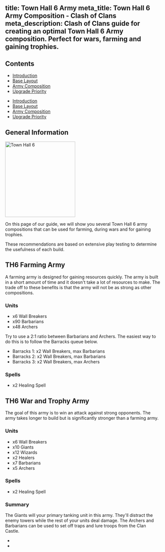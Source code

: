 title: Town Hall 6 Army
meta_title: Town Hall 6 Army Composition - Clash of Clans
meta_description: Clash of Clans guide for creating an optimal Town Hall 6 Army composition. Perfect for wars, farming and gaining trophies.
---
<h2 class="page-header">Contents</h2>

<ul class="nav nav-pills hidden-xs"><li role="presentation"><a href="/clash-of-clans/town-hall-6-guide/">Introduction</a></li><li role="presentation"><a href="/clash-of-clans/town-hall-6-base/">Base Layout</a></li><li role="presentation" class="active"><a href="/clash-of-clans/town-hall-6-army/">Army Composition</a></li><li role="presentation"><a href="/clash-of-clans/town-hall-6-upgrade-priority/">Upgrade Priority</a></li></ul>

<ul class="nav nav-pills nav-stacked visible-xs-block"><li role="presentation"><a href="/clash-of-clans/town-hall-6-guide/">Introduction</a></li><li role="presentation"><a href="/clash-of-clans/town-hall-6-base/">Base Layout</a></li><li role="presentation" class="active"><a href="/clash-of-clans/town-hall-6-army/">Army Composition</a></li><li role="presentation"><a href="/clash-of-clans/town-hall-6-upgrade-priority/">Upgrade Priority</a></li></ul>

<h2 class="page-header">General Information</h2>

<img src="http://game-brain.com/images/clash-of-clans/town-hall-6-guide/Town-Hall-6.png" alt="Town Hall 6" title="Town Hall 6" width="226" height="244" class="alignleft" />

<p>On this page of our guide, we will show you several Town Hall 6 army compositions that can be used for farming, during wars and for gaining trophies.</p>

<p>These recommendations are based on extensive play testing to determine the usefulness of each build.</p>

<div style="clear:both"></div>

<h2 class="page-header">TH6 Farming Army</h2>

<p>A farming army is designed for gaining resources quickly. The army is built in a short amount of time and it doesn't take a lot of resources to make. The trade off to these benefits is that the army will not be as strong as other compositions.</p>

<h3>Units</h3>

- x6 Wall Breakers
- x90 Barbarians
- x48 Archers

<p>Try to use a 2:1 ratio between Barbarians and Archers. The easiest way to do this is to follow the Barracks queue below.</p>

- Barracks 1: x2 Wall Breakers, max Barbarians
- Barracks 2: x2 Wall Breakers, max Barbarians
- Barracks 3: x2 Wall Breakers, max Archers

<h3>Spells</h3>

- x2 Healing Spell

<h2 class="page-header">TH6 War and Trophy Army</h2>

<p>The goal of this army is to win an attack against strong opponents. The army takes longer to build but is significantly stronger than a farming army.</p>

<h3>Units</h3>

- x6 Wall Breakers
- x10 Giants
- x12 Wizards
- x2 Healers
- x7 Barbarians
- x5 Archers

<h3>Spells</h3>

- x2 Healing Spell


<h3>Summary</h3>

<p>The Giants will your primary tanking unit in this army. They'll distract the enemy towers while the rest of your units deal damage. The Archers and Barbarians can be used to set off traps and lure troops from the Clan Castle.</p>

<nav><ul class="pager"><li class="previous"><a href="/clash-of-clans/town-hall-6-base/"><span class="glyphicon glyphicon-chevron-left" aria-hidden="true"></span></a></li><li class="next"><a href="/clash-of-clans/town-hall-6-upgrade-priority/"><span class="glyphicon glyphicon-chevron-right" aria-hidden="true"></span></a></li></ul></nav>
